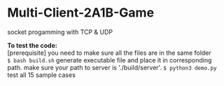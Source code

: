 # Multi-Client-2A1B-Game
socket progamming with TCP &amp; UDP 

**To test the code:**  
[prerequisite] you need to make sure all the files are in the same folder  
`$ bash build.sh`
generate executable file and place it in corresponding path. make sure your path to server is './build/server'. 
`$ python3 demo.py`
test all 15 sample cases


